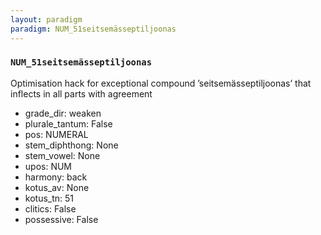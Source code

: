 ```yaml
---
layout: paradigm
paradigm: NUM_51seitsemässeptiljoonas
---
```

### ` NUM_51seitsemässeptiljoonas `

Optimisation hack for exceptional compound ’seitsemässeptiljoonas’ that inflects in all parts with agreement
* grade_dir: weaken
* plurale_tantum: False
* pos: NUMERAL
* stem_diphthong: None
* stem_vowel: None
* upos: NUM
* harmony: back
* kotus_av: None
* kotus_tn: 51
* clitics: False
* possessive: False
